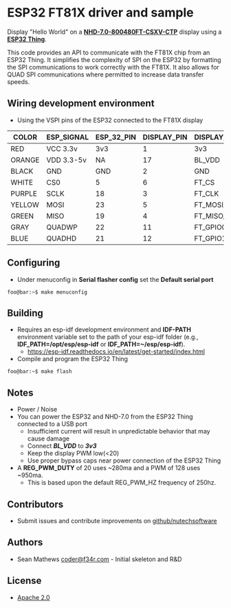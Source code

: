 # ESP32 FT81X driver and sample
Display "Hello World" on a [**NHD-7.0-800480FT-CSXV-CTP**](http://newhavendisplay.com/learnmore/EVE2_7-CSXV-CTP/) display using a [**ESP32 Thing**](https://www.sparkfun.com/products/13907).

This code provides an API to communicate with the FT81X chip from an ESP32 Thing. It simplifies the complexity of SPI on the ESP32 by formatting the SPI communications to work correctly with the FT81X. It also allows for QUAD SPI communications where permitted to increase data transfer speeds.

## Wiring development environment
- Using the VSPI pins of the ESP32 connected to the FT81X display

| COLOR  | ESP_SIGNAL | ESP_32_PIN | DISPLAY_PIN | DISPLAY_SIGNAL |
| ------ | ---------- | ---------- | ----------- | -------------- |
| RED    | VCC 3.3v   | 3v3        | 1           | 3v3            |
| ORANGE | VDD 3.3-5v | NA         | 17          | BL_VDD         |
| BLACK  | GND        | GND        | 2           | GND            |
| WHITE  | CS0        | 5          | 6           | FT_CS          |
| PURPLE | SCLK       | 18         | 3           | FT_CLK         |
| YELLOW | MOSI       | 23         | 5           | FT_MOSI/IO0    |
| GREEN  | MISO       | 19         | 4           | FT_MISO/IO1    |
| GRAY   | QUADWP     | 22         | 11          | FT_GPIO0/IO2   |
| BLUE   | QUADHD     | 21         | 12          | FT_GPIO1/IO3   |

## Configuring
- Under menuconfig in **Serial flasher config** set the **Default serial port**
```console
foo@bar:~$ make menuconfig
```

## Building
- Requires an esp-idf development environment and **IDF-PATH** environment variable set to the path of your esp-idf folder (e.g., **IDF_PATH=/opt/esp/esp-idf** or **IDF_PATH=~/esp/esp-idf**).
  - https://esp-idf.readthedocs.io/en/latest/get-started/index.html
- Compile and program the ESP32 Thing
```console
foo@bar:~$ make flash
```

## Notes
- Power / Noise
 - You can power the ESP32 and NHD-7.0 from the ESP32 Thing connected to a USB port
   - Insufficient current will result in unpredictable behavior that may cause damage
   - Connect ***BL_VDD*** to ***3v3***
   - Keep the display PWM low(<20)
   - Use proper bypass caps near power connection of the ESP32 Thing
 - A **REG_PWM_DUTY** of 20 uses ~280ma and a PWM of 128 uses ~950ma.
   - This is based upon the default REG_PWM_HZ frequency of 250hz.

## Contributors
 - Submit issues and contribute improvements on [github/nutechsoftware](https://github.com/nutechsoftware)

## Authors
 - Sean Mathews <coder@f34r.com> - Initial skeleton and R&D

## License
 - [Apache 2.0](http://www.apache.org/licenses/LICENSE-2.0)
